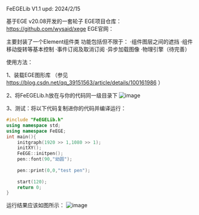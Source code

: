 FeEGELib V1.1
upd: 2024/2/15

基于EGE v20.08开发的一套轮子
EGE项目仓库：https://github.com/wysaid/xege
EGE官网：

主要封装了一个Element组件类
功能包括但不限于：
  ·组件图层之间的遮挡
  ·组件移动旋转等基本控制
  ·事件订阅及取消订阅
  ·异步加载图像
  ·物理引擎（待完善）

使用方法：

1、装载EGE图形库 （参见 https://blog.csdn.net/qq_39151563/article/details/100161986 ）

2、将FeEGELib.h放在与你的代码同一级目录下
![image](https://github.com/FeJS8888/FeEGELib/assets/110683147/5d24a541-4c0d-4fdc-a445-e9e35d4abed7)

3、测试：将以下代码复制进你的代码并编译运行：
```cpp
#include "FeEGELib.h" 
using namespace std;
using namespace FeEGE;
int main(){
	initgraph(1920 >> 1,1080 >> 1);
	initXY();
	FeEGE::initpen();
	pen::font(90,"幼圆");
	
	pen::print(0,0,"test pen");
	
	start(120);
	return 0;
}
```
运行结果应该如图所示：
![image](https://github.com/FeJS8888/FeEGELib/assets/110683147/54c3a719-5608-407e-beb4-1b0f11404fb3)


